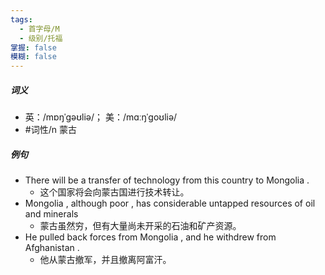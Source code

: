 ```yaml
---
tags:
  - 首字母/M
  - 级别/托福
掌握: false
模糊: false
---
```

##### 词义
- 英：/mɒŋˈɡəʊliə/； 美：/mɑːŋˈɡoʊliə/
- #词性/n  蒙古
##### 例句
- There will be a transfer of technology from this country to Mongolia .
	- 这个国家将会向蒙古国进行技术转让。
- Mongolia , although poor , has considerable untapped resources of oil and minerals
	- 蒙古虽然穷，但有大量尚未开采的石油和矿产资源。
- He pulled back forces from Mongolia , and he withdrew from Afghanistan .
	- 他从蒙古撤军，并且撤离阿富汗。

